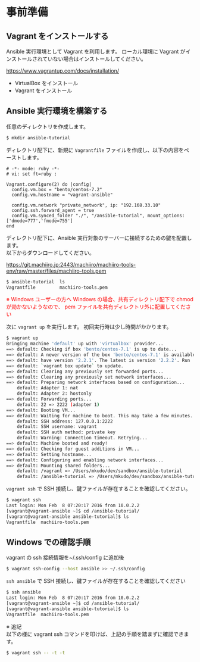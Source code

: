# 事前準備

## Vagrant をインストールする

Ansible 実行環境として Vagrant を利用します。
ローカル環境に Vagrant がインストールされていない場合はインストールしてください。

https://www.vagrantup.com/docs/installation/

- VirtualBox をインストール
- Vagrant をインストール

## Ansible 実行環境を構築する

任意のディレクトリを作成します。

```bash
$ mkdir ansible-tutorial
```

ディレクトリ配下に、新規に `Vagrantfile` ファイルを作成し、以下の内容をペーストします。

```Vagrantfile
# -*- mode: ruby -*-
# vi: set ft=ruby :

Vagrant.configure(2) do |config|
  config.vm.box = "bento/centos-7.2"
  config.vm.hostname = "vagrant-ansible"

  config.vm.network "private_network", ip: "192.168.33.10"
  config.ssh.forward_agent = true
  config.vm.synced_folder "./", "/ansible-tutorial", mount_options: ['dmode=777','fmode=755']
end
```

ディレクトリ配下に、Ansible 実行対象のサーバーに接続するための鍵を配置します。  
以下からダウンロードしてください。

https://git.machiiro.jp:2443/machiiro/machiiro-tools-env/raw/master/files/machiiro-tools.pem

```bash
$ ansible-tutorial  ls
Vagrantfile         machiiro-tools.pem
```

<font color="red">※ Windows ユーザーの方へ
Windows の場合、共有ディレクトリ配下で chmod が効かないようなので、
pem ファイルを共有ディレクトリ外に配置してください</font>

次に `vagrant up` を実行します。
初回実行時は少し時間がかかります。

```bash
$ vagrant up
Bringing machine 'default' up with 'virtualbox' provider...
==> default: Checking if box 'bento/centos-7.1' is up to date...
==> default: A newer version of the box 'bento/centos-7.1' is available! You currently
==> default: have version '2.2.1'. The latest is version '2.2.2'. Run
==> default: `vagrant box update` to update.
==> default: Clearing any previously set forwarded ports...
==> default: Clearing any previously set network interfaces...
==> default: Preparing network interfaces based on configuration...
    default: Adapter 1: nat
    default: Adapter 2: hostonly
==> default: Forwarding ports...
    default: 22 => 2222 (adapter 1)
==> default: Booting VM...
==> default: Waiting for machine to boot. This may take a few minutes...
    default: SSH address: 127.0.0.1:2222
    default: SSH username: vagrant
    default: SSH auth method: private key
    default: Warning: Connection timeout. Retrying...
==> default: Machine booted and ready!
==> default: Checking for guest additions in VM...
==> default: Setting hostname...
==> default: Configuring and enabling network interfaces...
==> default: Mounting shared folders...
    default: /vagrant => /Users/mkudo/dev/sandbox/ansible-tutorial
    default: /ansible-tutorial => /Users/mkudo/dev/sandbox/ansible-tutorial
```

`vagrant ssh` で SSH 接続し、鍵ファイルが存在することを確認してください。

```bash
$ vagrant ssh
Last login: Mon Feb  8 07:20:17 2016 from 10.0.2.2
[vagrant@vagrant-ansible ~]$ cd /ansible-tutorial/
[vagrant@vagrant-ansible ansible-tutorial]$ ls
Vagrantfile  machiiro-tools.pem
```

## Windows での確認手順

vagrant の ssh 接続情報を~/.ssh/config に追加後

```bash
$ vagrant ssh-config --host ansible >> ~/.ssh/config
```

`ssh ansible` で SSH 接続し、鍵ファイルが存在することを確認してください

```bash
$ ssh ansible
Last login: Mon Feb  8 07:20:17 2016 from 10.0.2.2
[vagrant@vagrant-ansible ~]$ cd /ansible-tutorial/
[vagrant@vagrant-ansible ansible-tutorial]$ ls
Vagrantfile  machiiro-tools.pem
```

※ 追記  
以下の様に vagrant ssh コマンドを叩けば、上記の手順を踏まずに確認できます。

```bash
$ vagrant ssh -- -t -t
```

